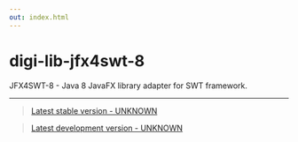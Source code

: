 ```yaml
---
out: index.html
---
```


digi-lib-jfx4swt-8
==================

JFX4SWT-8 - Java 8 JavaFX library adapter for SWT framework.

<hr/>

> [Latest stable version - UNKNOWN]($stable$)

> [Latest development version - UNKNOWN]($development$)

